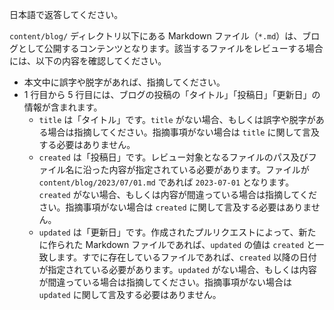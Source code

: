 日本語で返答してください。

`content/blog/` ディレクトリ以下にある Markdown ファイル（`*.md`）は、ブログとして公開するコンテンツとなります。該当するファイルをレビューする場合には、以下の内容を確認してください。

- 本文中に誤字や脱字があれば、指摘してください。
- 1 行目から 5 行目には、ブログの投稿の「タイトル」「投稿日」「更新日」の情報が含まれます。
  - `title` は「タイトル」です。`title` がない場合、もしくは誤字や脱字がある場合は指摘してください。指摘事項がない場合は `title` に関して言及する必要はありません。
  - `created` は「投稿日」です。レビュー対象となるファイルのパス及びファイル名に沿った内容が指定されている必要があります。ファイルが `content/blog/2023/07/01.md` であれば `2023-07-01` となります。`created` がない場合、もしくは内容が間違っている場合は指摘してください。指摘事項がない場合は `created` に関して言及する必要はありません。
  - `updated` は「更新日」です。作成されたプルリクエストによって、新たに作られた Markdown ファイルであれば、`updated` の値は `created` と一致します。すでに存在しているファイルであれば、`created` 以降の日付が指定されている必要があります。`updated` がない場合、もしくは内容が間違っている場合は指摘してください。指摘事項がない場合は `updated` に関して言及する必要はありません。
